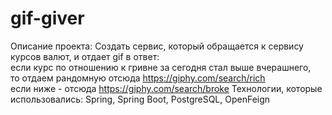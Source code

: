 # gif-giver
Описание проекта:
Создать сервис, который обращается к сервису курсов валют, и отдает gif в ответ:  
если курс по отношению к гривне за сегодня стал выше вчерашнего,  
то отдаем рандомную отсюда https://giphy.com/search/rich  
если ниже - отсюда https://giphy.com/search/broke
Технологии, которые использовались:
Spring, Spring Boot, PostgreSQL, OpenFeign
